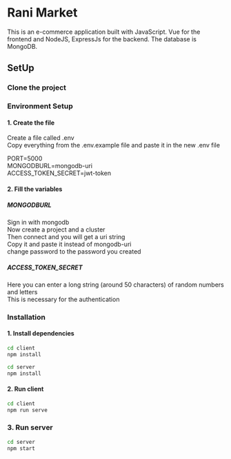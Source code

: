 # Rani Market

This is an e-commerce application built with JavaScript. Vue for the frontend and NodeJS, ExpressJs for the backend. The database is MongoDB.

## SetUp

### Clone the project

### Environment Setup

#### 1. Create the file
Create a file called .env <br />
Copy everything from the .env.example file and paste it in the new .env file

PORT=5000<br />
MONGODBURL=mongodb-uri<br />
ACCESS_TOKEN_SECRET=jwt-token

#### 2. Fill the variables

##### MONGODBURL
Sign in with mongodb<br />
Now create a project and a cluster<br />
Then connect and you will get a uri string<br />
Copy it and paste it instead of mongodb-uri<br />
change password to the password you created

##### ACCESS_TOKEN_SECRET
Here you can enter a long string (around 50 characters) of random numbers and letters<br />
This is necessary for the authentication<br />

### Installation

#### 1. Install dependencies
```bash
cd client
npm install
```
```bash
cd server
npm install
```

#### 2. Run client
```bash
cd client
npm run serve
```

### 3. Run server
```bash
cd server
npm start
```
